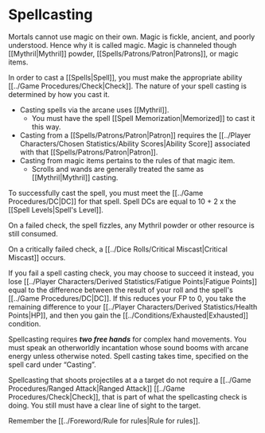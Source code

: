# Spellcasting

Mortals cannot use magic on their own. Magic is fickle, ancient, and poorly understood. Hence why it is called magic. Magic is channeled though [[Mythril\|Mythril]] powder, [[Spells/Patrons/Patron\|Patrons]], or magic items.

In order to cast a [[Spells|Spell]], you must make the appropriate ability [[../Game Procedures/Check\|Check]]. The nature of your spell casting is determined by how you cast it. 
- Casting spells via the arcane uses [[Mythril]].
	- You must have the spell [[Spell Memorization\|Memorized]] to cast it this way.
- Casting from a [[Spells/Patrons/Patron\|Patron]] requires the [[../Player Characters/Chosen Statistics/Ability Scores\|Ability Score]] associated with that [[Spells/Patrons/Patron\|Patron]]. 
- Casting from magic items pertains to the rules of that magic item. 
	- Scrolls and wands are generally treated the same as [[Mythril\|Mythril]] casting. 

To successfully cast the spell, you must meet the [[../Game Procedures/DC\|DC]] for that spell.
	Spell DCs are equal to 10 + 2 x the [[Spell Levels\|Spell's Level]]. 

On a failed check, the spell fizzles, any Mythril powder or other resource is still consumed.

On a critically failed check, a [[../Dice Rolls/Critical Miscast\|Critical Miscast]] occurs.

If you fail a spell casting check, you may choose to succeed it instead, you lose [[../Player Characters/Derived Statistics/Fatigue Points\|Fatigue Points]] equal to the difference between the result of your roll and the spell's [[../Game Procedures/DC|DC]]. If this reduces your FP to 0, you take the remaining difference to your [[../Player Characters/Derived Statistics/Health Points\|HP]], and then you gain the [[../Conditions/Exhausted\|Exhausted]] condition.

Spellcasting requires ***two free hands*** for complex hand movements. You must speak an otherworldly incantation whose sound booms with arcane energy unless otherwise noted. Spell casting takes time, specified on the spell card under “Casting”.

Spellcasting that shoots projectiles at a a target do not require a [[../Game Procedures/Ranged Attack\|Ranged Attack]] [[../Game Procedures/Check\|Check]], that is part of what the spellcasting check is doing. You still must have a clear line of sight to the target.

Remember the [[../Foreword/Rule for rules\|Rule for rules]].